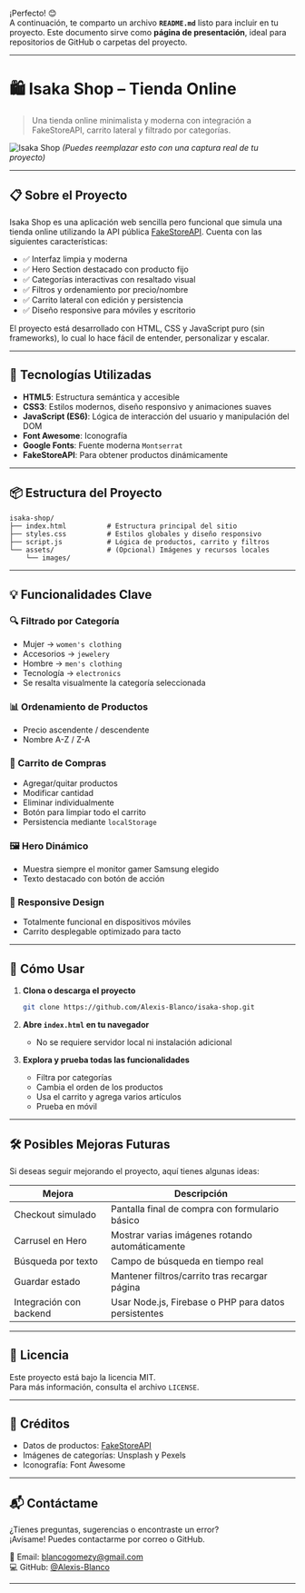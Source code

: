 ¡Perfecto! 😊  
A continuación, te comparto un archivo **`README.md`** listo para incluir en tu proyecto. Este documento sirve como **página de presentación**, ideal para repositorios de GitHub o carpetas del proyecto.

---

# 🛍️ Isaka Shop – Tienda Online

> Una tienda online minimalista y moderna con integración a FakeStoreAPI, carrito lateral y filtrado por categorías.

![Isaka Shop](https://via.placeholder.com/800x400?text=Isaka+Shop+Preview) *(Puedes reemplazar esto con una captura real de tu proyecto)*

---

## 📋 Sobre el Proyecto

Isaka Shop es una aplicación web sencilla pero funcional que simula una tienda online utilizando la API pública [FakeStoreAPI](https://fakestoreapi.com). Cuenta con las siguientes características:

- ✅ Interfaz limpia y moderna
- ✅ Hero Section destacado con producto fijo
- ✅ Categorías interactivas con resaltado visual
- ✅ Filtros y ordenamiento por precio/nombre
- ✅ Carrito lateral con edición y persistencia
- ✅ Diseño responsive para móviles y escritorio

El proyecto está desarrollado con HTML, CSS y JavaScript puro (sin frameworks), lo cual lo hace fácil de entender, personalizar y escalar.

---

## 🧰 Tecnologías Utilizadas

- **HTML5**: Estructura semántica y accesible
- **CSS3**: Estilos modernos, diseño responsivo y animaciones suaves
- **JavaScript (ES6)**: Lógica de interacción del usuario y manipulación del DOM
- **Font Awesome**: Iconografía
- **Google Fonts**: Fuente moderna `Montserrat`
- **FakeStoreAPI**: Para obtener productos dinámicamente

---

## 📦 Estructura del Proyecto

```
isaka-shop/
├── index.html          # Estructura principal del sitio
├── styles.css          # Estilos globales y diseño responsivo
├── script.js           # Lógica de productos, carrito y filtros
└── assets/             # (Opcional) Imágenes y recursos locales
    └── images/
```

---

## 💡 Funcionalidades Clave

### 🔍 Filtrado por Categoría
- Mujer → `women's clothing`
- Accesorios → `jewelery`
- Hombre → `men's clothing`
- Tecnología → `electronics`
- Se resalta visualmente la categoría seleccionada

### 📊 Ordenamiento de Productos
- Precio ascendente / descendente
- Nombre A-Z / Z-A

### 🛒 Carrito de Compras
- Agregar/quitar productos
- Modificar cantidad
- Eliminar individualmente
- Botón para limpiar todo el carrito
- Persistencia mediante `localStorage`

### 🖼️ Hero Dinámico
- Muestra siempre el monitor gamer Samsung elegido
- Texto destacado con botón de acción

### 📱 Responsive Design
- Totalmente funcional en dispositivos móviles
- Carrito desplegable optimizado para tacto

---

## 🚀 Cómo Usar

1. **Clona o descarga el proyecto**
   ```bash
   git clone https://github.com/Alexis-Blanco/isaka-shop.git
   ```

2. **Abre `index.html` en tu navegador**
   - No se requiere servidor local ni instalación adicional

3. **Explora y prueba todas las funcionalidades**
   - Filtra por categorías
   - Cambia el orden de los productos
   - Usa el carrito y agrega varios artículos
   - Prueba en móvil

---

## 🛠️ Posibles Mejoras Futuras

Si deseas seguir mejorando el proyecto, aquí tienes algunas ideas:

| Mejora | Descripción |
|-------|-------------|
| Checkout simulado | Pantalla final de compra con formulario básico |
| Carrusel en Hero | Mostrar varias imágenes rotando automáticamente |
| Búsqueda por texto | Campo de búsqueda en tiempo real |
| Guardar estado | Mantener filtros/carrito tras recargar página |
| Integración con backend | Usar Node.js, Firebase o PHP para datos persistentes |

---

## 📄 Licencia

Este proyecto está bajo la licencia MIT.  
Para más información, consulta el archivo `LICENSE`.

---

## 🙌 Créditos

- Datos de productos: [FakeStoreAPI](https://fakestoreapi.com)
- Imágenes de categorías: Unsplash y Pexels
- Iconografía: Font Awesome

---

## 📬 Contáctame

¿Tienes preguntas, sugerencias o encontraste un error?  
¡Avísame! Puedes contactarme por correo o GitHub.

📧 Email: blancogomezy@gmail.com  
💻 GitHub: [@Alexis-Blanco](https://github.com/Alexis-Blanco)

---